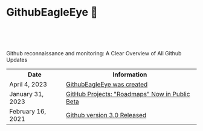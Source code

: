 # GithubEagleEye 🦅
<br><br><br>

Github reconnaissance and monitoring: A Clear Overview of All Github Updates
<br>

<!--
April 4, 2023           GithubEagleEye was created
January 31, 2023        GitHub Projects: "Roadmaps" Now in Public Beta
February 16, 2021       Github version 3.0 Released
-->


<table>
  <tbody>
    <tr>
      <th>Date</th>
      <th>Information</th>
    </tr>
    <tr>
      <td>April 4, 2023</td>
      <td><a href="#">GithubEagleEye was created</></td>
    </tr>
    <tr>
      <td>January 31, 2023</td>
      <td><a href="#">GitHub Projects: "Roadmaps" Now in Public Beta</a></td>
    </tr>
    <tr>
      <td>February 16, 2021</td>
      <td><a href="#">Github version 3.0 Released</a></td>
    </tr>    
  </tbody>
</table>
